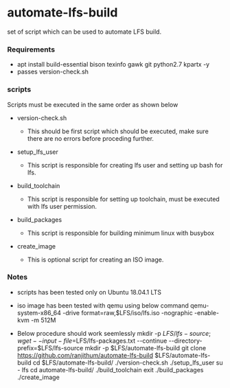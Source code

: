 # automate-lfs-build
set of script which can be used to automate LFS build.

### Requirements

* apt install build-essential bison texinfo gawk git python2.7 kpartx -y
* passes version-check.sh

### scripts

Scripts must be executed in the same order as shown below

* version-check.sh
    - This should be first script which should be executed, make sure there are no errors before proceding further.

* setup_lfs_user
    - This script is responsible for creating lfs user and setting up bash for lfs.

* build_toolchain
    - This script is responsible for setting up toolchain, must be executed with lfs user permission.

* build_packages
    - This script is responsible for building minimum linux with busybox

* create_image
    - This is optional script for creating an ISO image.


### Notes

* scripts has been tested only on Ubuntu 18.04.1 LTS

* iso image has been tested with qemu using below command
qemu-system-x86_64 -drive format=raw,$LFS/iso/lfs.iso -nographic -enable-kvm -m 512M

* Below procedure should work seemlessly
mkdir -p $LFS/lfs-source; wget --input-file=$LFS/lfs-packages.txt --continue --directory-prefix=$LFS/lfs-source
mkdir -p $LFS/automate-lfs-build
git clone https://github.com/ranjithum/automate-lfs-build $LFS/automate-lfs-build
cd $LFS/automate-lfs-build/
./version-check.sh
./setup_lfs_user
su - lfs
cd automate-lfs-build/
./build_toolchain
exit
./build_packages
./create_image
